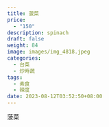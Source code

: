```yaml
---
title: 菠菜
price:
  - "150"
description: spinach
draft: false
weight: 84
image: images/img_4818.jpeg
categories:
  - 台菜
  - 炒時蔬
tags:
  - 素食
  - 辣度
date: 2023-08-12T03:52:50+08:00
---
```

菠菜